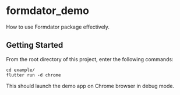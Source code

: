 # formdator_demo

How to use Formdator package effectively.

## Getting Started

From the root directory of this project, enter the following commands:

```shell
cd example/
flutter run -d chrome
```

This should launch the demo app on Chrome browser in debug mode.
